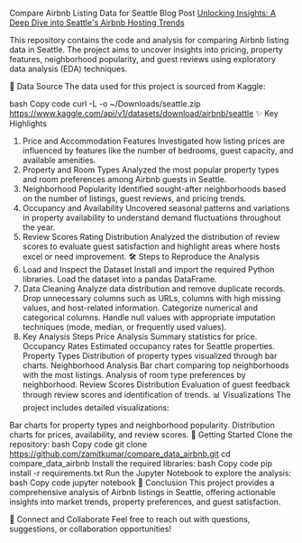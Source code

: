 Compare Airbnb Listing Data for Seattle
Blog Post
[Unlocking Insights: A Deep Dive into Seattle's Airbnb Hosting Trends](https://medium.com/@amit.saptech/unlocking-insights-a-deep-dive-into-seattles-airbnb-hosting-trends-7614cd05e5b2)

This repository contains the code and analysis for comparing Airbnb listing data in Seattle. The project aims to uncover insights into pricing, property features, neighborhood popularity, and guest reviews using exploratory data analysis (EDA) techniques.

📂 Data Source
The data used for this project is sourced from Kaggle:

bash
Copy code
curl -L -o ~/Downloads/seattle.zip https://www.kaggle.com/api/v1/datasets/download/airbnb/seattle
✨ Key Highlights
1. Price and Accommodation Features
Investigated how listing prices are influenced by features like the number of bedrooms, guest capacity, and available amenities.
2. Property and Room Types
Analyzed the most popular property types and room preferences among Airbnb guests in Seattle.
3. Neighborhood Popularity
Identified sought-after neighborhoods based on the number of listings, guest reviews, and pricing trends.
4. Occupancy and Availability
Uncovered seasonal patterns and variations in property availability to understand demand fluctuations throughout the year.
5. Review Scores Rating Distribution
Analyzed the distribution of review scores to evaluate guest satisfaction and highlight areas where hosts excel or need improvement.
🛠️ Steps to Reproduce the Analysis
1. Load and Inspect the Dataset
Install and import the required Python libraries.
Load the dataset into a pandas DataFrame.
2. Data Cleaning
Analyze data distribution and remove duplicate records.
Drop unnecessary columns such as URLs, columns with high missing values, and host-related information.
Categorize numerical and categorical columns.
Handle null values with appropriate imputation techniques (mode, median, or frequently used values).
3. Key Analysis Steps
Price Analysis
Summary statistics for price.
Occupancy Rates
Estimated occupancy rates for Seattle properties.
Property Types
Distribution of property types visualized through bar charts.
Neighborhood Analysis
Bar chart comparing top neighborhoods with the most listings.
Analysis of room type preferences by neighborhood.
Review Scores Distribution
Evaluation of guest feedback through review scores and identification of trends.
📊 Visualizations
The project includes detailed visualizations:

Bar charts for property types and neighborhood popularity.
Distribution charts for prices, availability, and review scores.
🚀 Getting Started
Clone the repository:
bash
Copy code
git clone https://github.com/zamitkumar/compare_data_airbnb.git
cd compare_data_airbnb
Install the required libraries:
bash
Copy code
pip install -r requirements.txt
Run the Jupyter Notebook to explore the analysis:
bash
Copy code
jupyter notebook
📝 Conclusion
This project provides a comprehensive analysis of Airbnb listings in Seattle, offering actionable insights into market trends, property preferences, and guest satisfaction.

🤝 Connect and Collaborate
Feel free to reach out with questions, suggestions, or collaboration opportunities!
